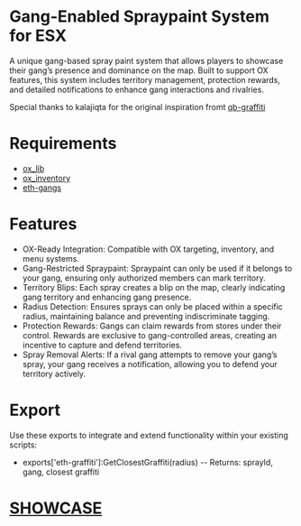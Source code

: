 # Gang-Enabled Spraypaint System for ESX
A unique gang-based spray paint system that allows players to showcase their gang’s presence and dominance on the map. Built to support OX features, this system includes territory management, protection rewards, and detailed notifications to enhance gang interactions and rivalries.

Special thanks to kalajiqta for the original inspiration fromt [qb-graffiti](https://github.com/Kalajiqta/qb-graffiti)

# Requirements
* [ox_lib](https://github.com/overextended/ox_lib)
* [ox_inventory](https://github.com/overextended/ox_inventory)
* [eth-gangs](https://github.com/jumaaaar/eth-gangs)

# Features
* OX-Ready Integration: Compatible with OX targeting, inventory, and menu systems.
* Gang-Restricted Spraypaint: Spraypaint can only be used if it belongs to your gang, ensuring only authorized members can mark territory.
* Territory Blips: Each spray creates a blip on the map, clearly indicating gang territory and enhancing gang presence.
* Radius Detection: Ensures sprays can only be placed within a specific radius, maintaining balance and preventing indiscriminate tagging.
* Protection Rewards: Gangs can claim rewards from stores under their control. Rewards are exclusive to gang-controlled areas, creating an incentive to capture and defend territories.
* Spray Removal Alerts: If a rival gang attempts to remove your gang’s spray, your gang receives a notification, allowing you to defend your territory actively.

# Export

Use these exports to integrate and extend functionality within your existing scripts:
* exports['eth-graffiti']:GetClosestGraffiti(radius)
-- Returns: sprayId, gang, closest graffiti

# [SHOWCASE](https://youtu.be/3MfrgI7eHgY)
